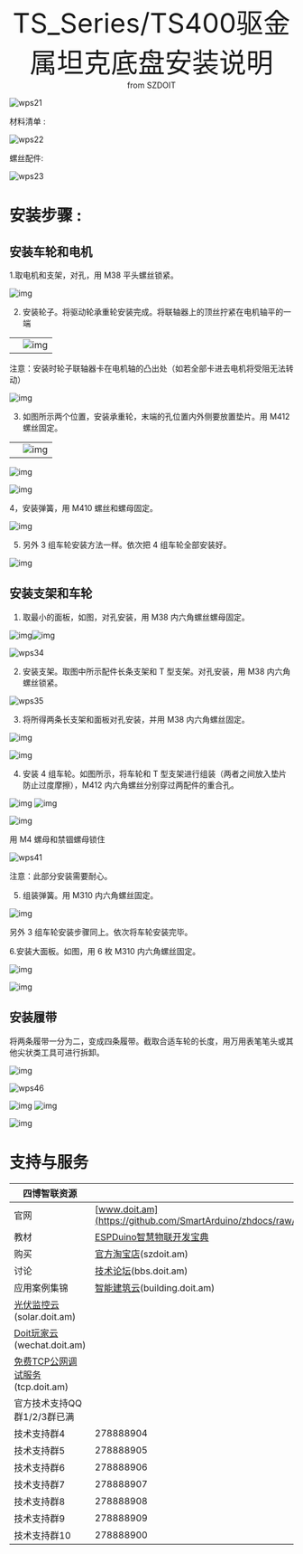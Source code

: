  <center> <font size=10> TS_Series/TS400驱金属坦克底盘安装说明 </font></center>

<center> from SZDOIT </center>



![wps21](https://github.com/SmartArduino/zhdocs/raw/master/zhSmartCAR/TS_Series/TS400/wps21.png)

材料清单 :

![wps22](https://github.com/SmartArduino/zhdocs/raw/master/zhSmartCAR/TS_Series/TS400/wps22.png)

螺丝配件:

![wps23](https://github.com/SmartArduino/zhdocs/raw/master/zhSmartCAR/TS_Series/TS400/wps23.png)

# 安装步骤 :

## 安装车轮和电机

1.取电机和支架，对孔，用 M38 平头螺丝锁紧。

 ![img](https://github.com/SmartArduino/zhdocs/raw/master/zhSmartCAR/TS_Series/TS400/wps24.jpg)

2. 安装轮子。将驱动轮承重轮安装完成。将联轴器上的顶丝拧紧在电机轴平的一端

|      |                                                              |
| ---- | ------------------------------------------------------------ |
|      | ![img](https://github.com/SmartArduino/zhdocs/raw/master/zhSmartCAR/TS_Series/TS400/wps25.png) |

注意：安装时轮子联轴器卡在电机轴的凸出处（如若全部卡进去电机将受阻无法转动）

![img](https://github.com/SmartArduino/zhdocs/raw/master/zhSmartCAR/TS_Series/TS400/wps26.png) 

3. 如图所示两个位置，安装承重轮，末端的孔位置内外侧要放置垫片。用 M412 螺丝固定。

|      |                                                              |
| ---- | ------------------------------------------------------------ |
|      | ![img](https://github.com/SmartArduino/zhdocs/raw/master/zhSmartCAR/TS_Series/TS400/wps27.jpg) |

![img](https://github.com/SmartArduino/zhdocs/raw/master/zhSmartCAR/TS_Series/TS400/wps28.jpg) 



![img](https://github.com/SmartArduino/zhdocs/raw/master/zhSmartCAR/TS_Series/TS400/wps29.png)

 

4，安装弹簧，用 M410 螺丝和螺母固定。

![img](https://github.com/SmartArduino/zhdocs/raw/master/zhSmartCAR/TS_Series/TS400/wps30.png) 

5. 另外 3 组车轮安装方法一样。依次把 4 组车轮全部安装好。

![img](https://github.com/SmartArduino/zhdocs/raw/master/zhSmartCAR/TS_Series/TS400/wps31.jpg) 

 

## 安装支架和车轮

1. 取最小的面板，如图，对孔安装，用 M38 内六角螺丝螺母固定。

![img](https://github.com/SmartArduino/zhdocs/raw/master/zhSmartCAR/TS_Series/TS400/wps33.png)![img](https://github.com/SmartArduino/zhdocs/raw/master/zhSmartCAR/TS_Series/TS400/wps32.png)

![wps34](https://github.com/SmartArduino/zhdocs/raw/master/zhSmartCAR/TS_Series/TS400/wps34.jpg)

2. 安装支架。取图中所示配件长条支架和 T 型支架。对孔安装，用 M38 内六角螺丝锁紧。

![wps35](https://github.com/SmartArduino/zhdocs/raw/master/zhSmartCAR/TS_Series/TS400/wps35.png)

3. 将所得两条长支架和面板对孔安装，并用 M38 内六角螺丝固定。

![img](https://github.com/SmartArduino/zhdocs/raw/master/zhSmartCAR/TS_Series/TS400/wps36.jpg) 



![img](https://github.com/SmartArduino/zhdocs/raw/master/zhSmartCAR/TS_Series/TS400/wps37.png) 

4. 安装 4 组车轮。如图所示，将车轮和 T 型支架进行组装（两者之间放入垫片防止过度摩擦），M412 内六角螺丝分别穿过两配件的重合孔。

![img](https://github.com/SmartArduino/zhdocs/raw/master/zhSmartCAR/TS_Series/TS400/wps38.png)	![img](https://github.com/SmartArduino/zhdocs/raw/master/zhSmartCAR/TS_Series/TS400/wps39.png)

![img](https://github.com/SmartArduino/zhdocs/raw/master/zhSmartCAR/TS_Series/TS400/wps40.jpg) 

用 M4 螺母和禁锢螺母锁住

![wps41](https://github.com/SmartArduino/zhdocs/raw/master/zhSmartCAR/TS_Series/TS400/wps41.png)

注意：此部分安装需要耐心。

5. 组装弹簧。用 M310 内六角螺丝固定。

![img](https://github.com/SmartArduino/zhdocs/raw/master/zhSmartCAR/TS_Series/TS400/wps42.png)

另外 3 组车轮安装步骤同上。依次将车轮安装完毕。

 6.安装大面板。如图，用 6 枚 M310 内六角螺丝固定。

![img](https://github.com/SmartArduino/zhdocs/raw/master/zhSmartCAR/TS_Series/TS400/wps43.png) 

![img](https://github.com/SmartArduino/zhdocs/raw/master/zhSmartCAR/TS_Series/TS400/wps44.png) 

## 安装履带

将两条履带一分为二，变成四条履带。截取合适车轮的长度，用万用表笔笔头或其他尖状类工具可进行拆卸。

![img](https://github.com/SmartArduino/zhdocs/raw/master/zhSmartCAR/TS_Series/TS400/wps45.png) 

![wps46](https://github.com/SmartArduino/zhdocs/raw/master/zhSmartCAR/TS_Series/TS400/wps46.jpg) 

![img](https://github.com/SmartArduino/zhdocs/raw/master/zhSmartCAR/TS_Series/TS400/wps47.png)	![img](https://github.com/SmartArduino/zhdocs/raw/master/zhSmartCAR/TS_Series/TS400/wps48.png)



![img](https://github.com/SmartArduino/zhdocs/raw/master/zhSmartCAR/TS_Series/TS400/wps49.jpg) 

#  支持与服务

| 四博智联资源                                                 |                                                              |
| ------------------------------------------------------------ | ------------------------------------------------------------ |
| 官网                                                         | [www.doit.am](https://github.com/SmartArduino/zhdocs/raw/master/zhSmartCAR/TS_Series/TS400/http://www.doit.am/) |
| 教材                                                         | [ESPDuino智慧物联开发宝典](https://github.com/SmartArduino/zhdocs/raw/master/zhSmartCAR/TS_Series/TS400/https://item.taobao.com/item.htm?spm=a1z10.3-c.w4002-7420449993.9.Bgp1Ll&id=520583000610) |
| 购买                                                         | [官方淘宝店](https://github.com/SmartArduino/zhdocs/raw/master/zhSmartCAR/TS_Series/TS400/https://szdoit.taobao.com/)(szdoit.am) |
| 讨论                                                         | [技术论坛](https://github.com/SmartArduino/zhdocs/raw/master/zhSmartCAR/TS_Series/TS400/http://bbs.doit.am/forum.php)(bbs.doit.am) |
| 应用案例集锦                                                 | [智能建筑云](https://github.com/SmartArduino/zhdocs/raw/master/zhSmartCAR/TS_Series/TS400/http://building.doit.am)(building.doit.am) |
| [光伏监控云](https://github.com/SmartArduino/zhdocs/raw/master/zhSmartCAR/TS_Series/TS400/http://solar.doit.am)(solar.doit.am) |                                                              |
| [Doit玩家云](https://github.com/SmartArduino/zhdocs/raw/master/zhSmartCAR/TS_Series/TS400/http://wechat.doit.am)(wechat.doit.am) |                                                              |
| [免费TCP公网调试服务](https://github.com/SmartArduino/zhdocs/raw/master/zhSmartCAR/TS_Series/TS400/http://tcp.doit.am)(tcp.doit.am) |                                                              |
| 官方技术支持QQ群1/2/3群已满                                  |                                                              |
| 技术支持群4                                                  | 278888904                                                    |
| 技术支持群5                                                  | 278888905                                                    |
| 技术支持群6                                                  | 278888906                                                    |
| 技术支持群7                                                  | 278888907                                                    |
| 技术支持群8                                                  | 278888908                                                    |
| 技术支持群9                                                  | 278888909                                                    |
| 技术支持群10                                                 | 278888900                                                    |